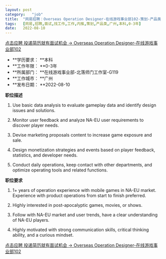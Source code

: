 ```yaml
---
layout:	post
category:	"job"
title:	"网易招聘：Overseas Operation Designer-在线游戏事业部102-策划-产品类-广州本科0-3年"
tags:	[网易,招聘,面试,找工作,工作,内推,策划,产品类,广州,本科,0-3年]
date:	2022-08-10
---
```


[点击应聘 投递简历就有面试机会 ->  Overseas Operation Designer-在线游戏事业部102](http://mobile.bole.netease.com/bole/boleDetail?id=42250&employeeId=346f03c3cda5f04c&key=all)



- **学历要求： **本科
- **工作年限： **0-3年
- **所属部门： **在线游戏事业部-北落师门工作室-G119
- **工作城市： **广州
- **发布日期： **2022-08-10



**职位描述**

1. Use basic data analysis to evaluate gameplay data and identify design issues and solutions.

2. Monitor user feedback and analyze NA-EU user requirements to discover player needs.

3. Devise marketing proposals content to increase game exposure and sale.

4. Design monetization strategies and events based on player feedback, statistics, and developer needs.

5. Conduct daily operations, keep contact with other departments, and optimize operating tools and related functions.



**职位要求**

1. 1+ years of operation experience with mobile games in NA-EU market. Experience with product operations from start to finish preferred.

2. Highly interested in post-apocalyptic games, movies, or shows.

3. Follow with NA-EU market and user trends, have a clear understanding of NA-EU players.

4. Highly motivated with strong communication skills, critical thinking ability, and a curious mindset.



[点击应聘 投递简历就有面试机会 ->  Overseas Operation Designer-在线游戏事业部102](http://mobile.bole.netease.com/bole/boleDetail?id=42250&employeeId=346f03c3cda5f04c&key=all)